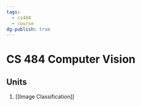 ```yaml
---
tags:
  - cs484
  - course
dg-publish: true
---
```

# CS 484 Computer Vision
## Units
1. [[Image Classification]]
